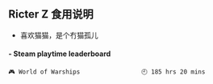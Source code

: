 ## Ricter Z 食用说明
- 喜欢猫猫，是个冇猫孤儿

<!-- steam-box start -->
#### - Steam playtime leaderboard
```text
🎮 World of Warships                 🕘 185 hrs 20 mins
```
<!-- Powered by https://github.com/YouEclipse/steam-box . -->
<!-- steam-box end -->
